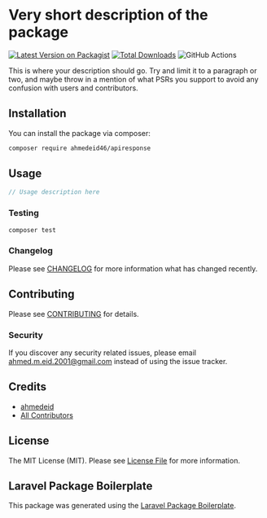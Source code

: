 # Very short description of the package

[![Latest Version on Packagist](https://img.shields.io/packagist/v/ahmedeid46/apiresponse.svg?style=flat-square)](https://packagist.org/packages/ahmedeid46/apiresponse)
[![Total Downloads](https://img.shields.io/packagist/dt/ahmedeid46/apiresponse.svg?style=flat-square)](https://packagist.org/packages/ahmedeid46/apiresponse)
![GitHub Actions](https://github.com/ahmedeid46/apiresponse/actions/workflows/main.yml/badge.svg)

This is where your description should go. Try and limit it to a paragraph or two, and maybe throw in a mention of what PSRs you support to avoid any confusion with users and contributors.

## Installation

You can install the package via composer:

```bash
composer require ahmedeid46/apiresponse
```

## Usage

```php
// Usage description here
```

### Testing

```bash
composer test
```

### Changelog

Please see [CHANGELOG](CHANGELOG.md) for more information what has changed recently.

## Contributing

Please see [CONTRIBUTING](CONTRIBUTING.md) for details.

### Security

If you discover any security related issues, please email ahmed.m.eid.2001@gmail.com instead of using the issue tracker.

## Credits

-   [ahmedeid](https://github.com/ahmedeid46)
-   [All Contributors](../../contributors)

## License

The MIT License (MIT). Please see [License File](LICENSE.md) for more information.

## Laravel Package Boilerplate

This package was generated using the [Laravel Package Boilerplate](https://laravelpackageboilerplate.com).
